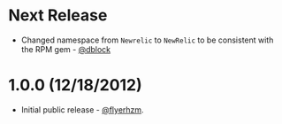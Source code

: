 Next Release
============

* Changed namespace from `Newrelic` to `NewRelic` to be consistent with the RPM gem - [@dblock](https://github.com/dblock)

1.0.0 (12/18/2012)
==================

* Initial public release - [@flyerhzm](https://github.com/flyerhzm).
